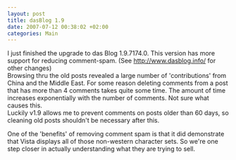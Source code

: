 ```yaml
---
layout: post
title: dasBlog 1.9
date: 2007-07-12 00:38:02 +02:00
categories: Main
---
```

<P>I just finished the upgrade to das Blog 1.9.7174.0. This version has more support for reducing comment-spam. (See <A href="http://www.dasblog.info/">http://www.dasblog.info/</A> for other changes)<BR>Browsing thru the old posts revealed a large number of 'contributions' from China and the Middle East. For some reason deleting comments from a post that has more than 4 comments takes quite some time. The amount of time increases exponentially with the number of comments. Not sure what causes this.<BR>Luckily v1.9 allows me to prevent comments on posts older than 60 days, so cleaning old posts shouldn't be necessary after this.</P>
<P>One of the 'benefits' of removing comment spam is that it did demonstrate that Vista displays all of those non-western character sets. So we're one step closer in actually understanding what they are trying to sell.</P>
